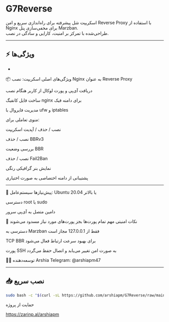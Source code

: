 # G7Reverse

اسکریپت شل پیشرفته برای راه‌اندازی سریع و امن Reverse Proxy با استفاده از Nginx برای مخفی‌سازی پنل Marzban.  
طراحی‌شده با تمرکز بر امنیت، کارایی و سادگی در نصب.

---

## ⚡ ویژگی‌ها

- 
📦 ویژگی‌های اصلی اسکریپت:
نصب Nginx به عنوان Reverse Proxy

دریافت آی‌پی و پورت لوکال از کاربر هنگام نصب

ساخت فایل کانفیگ nginx برای دامنه فیک

مدیریت فایروال با ufw و iptables

منوی تعاملی برای:

نصب / حذف / آپدیت اسکریپت

نصب / حذف BBRv3

بررسی وضعیت BBR

نصب / حذف Fail2Ban

نمایش بنر گرافیکی رنگی

پشتیبانی از دامنه اختصاصی به صورت اختیاری

---


🧾 پیش‌نیازها
سیستم‌عامل: Ubuntu 20.04 یا بالاتر

دسترسی root یا sudo

دامین متصل به آی‌پی سرور

🔐 نکات امنیتی مهم
تمام پورت‌ها بجز پورت‌های مورد نیاز مسدود می‌شوند

دسترسی به Marzban فقط از 127.0.0.1 مجاز است

TCP BBR برای بهبود سرعت ارتباط فعال می‌شود

پورت SSH به صورت امن تغییر می‌یابد و اتصال حفظ می‌گردد

👨‍💻 توسعه‌دهنده
Arshia
Telegram: @arshiapm47

---

## 📥 نصب سریع


```bash
sudo bash -c "$(curl -sL https://github.com/arshiapm/G7Reverse/raw/main/g7reverse.sh)" @ install
```

حمایت از پروژه 

https://zarinp.al/arshiapm
